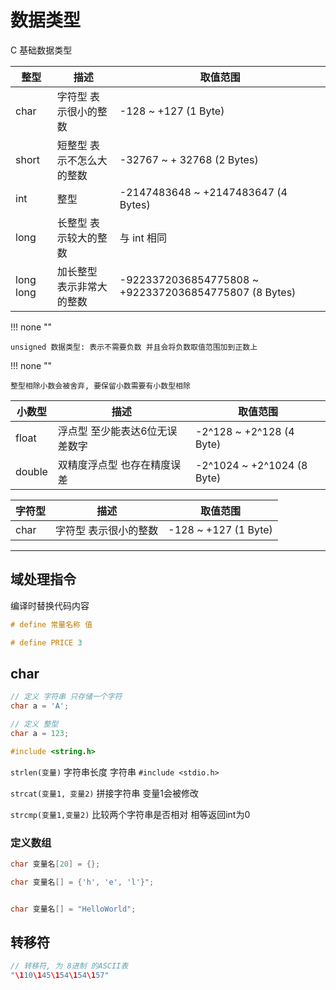 # 数据类型

C 基础数据类型


| 整型        | 描述            | 取值范围                                                  |
|-----------|---------------|-------------------------------------------------------|
| char      | 字符型 表示很小的整数   | -128 ~ +127 (1 Byte)                                  |
| short     | 短整型 表示不怎么大的整数 | -32767 ~ + 32768 (2 Bytes)                            |
| int       | 整型            | -2147483648 ~ +2147483647 (4 Bytes)                   |
| long      | 长整型 表示较大的整数   | 与 int 相同                                              |
| long long | 加长整型 表示非常大的整数 | -9223372036854775808 ~ +9223372036854775807 (8 Bytes) |

!!! none ""

    unsigned 数据类型: 表示不需要负数 并且会将负数取值范围加到正数上

!!! none ""

    整型相除小数会被舍弃, 要保留小数需要有小数型相除


| 小数型    | 描述            | 取值范围                                                  |
|--------|---------------|-------------------------------------------------------|
| float  | 浮点型 至少能表达6位无误差数字 | -2^128 ~ +2^128 (4 Byte)   |
| double | 双精度浮点型 也存在精度误差  |  -2^1024 ~ +2^1024  (8 Byte)  |



| 字符型  | 描述            | 取值范围                                                  |
|------|---------------|-------------------------------------------------------|
| char | 字符型 表示很小的整数   | -128 ~ +127 (1 Byte)                                  |


---
## 域处理指令

编译时替换代码内容

```C
# define 常量名称 值

# define PRICE 3
```

## char

```C
// 定义 字符串 只存储一个字符
char a = 'A';

// 定义 整型
char a = 123;

```

```C
#include <string.h>
```

`strlen(变量)`  字符串长度 字符串  `#include <stdio.h>` 

`strcat(变量1, 变量2)`  拼接字符串 变量1会被修改

`strcmp(变量1,变量2)`  比较两个字符串是否相对 相等返回int为0


### 定义数组

```C
char 变量名[20] = {};

char 变量名[] = {'h', 'e', 'l'}";


char 变量名[] = "HelloWorld";


```

## 转移符

```C
// 转移符, 为 8进制 的ASCII表
"\110\145\154\154\157"
```